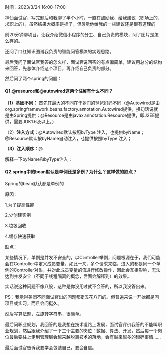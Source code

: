时间：2023/3/24 16:00-17:00

 

神仙面试官，写完题后和我聊了半个小时，一直在鼓励我、给我建议（职场上的、求职上的），虽然结果大概率是挂了，但感觉他给我的一些建议还是很有道理的

 

前20分钟聊项目，让我介绍微信小程序的分工、自己负责的模块，问了图片是怎么存的。

还问了口红知识图谱我负责的智能问答模块的实现思路。

最后我问了面试官我答的怎么样，面试官说回答的有点偏简单，建议用总分的结构来回答，先总体介绍这个项目，再介绍自己负责的部分。

 

然后问了两个spring的问题：

#### Q1.@resource和@autowired这两个注解有什么不同？

**（1）基因不同：** 首先其最大的不同在于她们的爸爸妈妈不同（@Autowired是由org.springframework.beans.factory.annotation.Autowired提供，换句话说就是由Spring提供；@Resource是由javax.annotation.Resource提供，即J2EE提供，需要JDK1.6及以上。）

（2）**注入方式：**@Autowired默认按照byType 注入，也提供byName；@Resource默认按byName自动注入，也提供按照byType 注入；

**（3）注入顺序：**@

 

解释一下byName和byType注入：

 

#### Q2.spring中的bean默认是单例还是多例？为什么？这样做的缺点？

Spring的bean默认都是单例的

原因：

1.为了提高性能

2.少创建实例

3.垃圾回收

4.缓存快速获取

缺点：

某些情况下，单例是并发不安全的，以Controller举例，问题根源在于，我们可能会在Controller中定义成员变量，如此一来，多个请求来临，进入的都是同一个单例的Controller对象，并对此成员变量的值进行修改操作，因此会互相影响，无法达到并发安全（不同于线程隔离的概念，后面会解释到）的效果。

 

实话说这种问题不像八股，这种是你没用过就不会答的，所以我没答出来。

PS：我觉得美团不同面试官出的问题都挺五花八门的。但普遍来说一开始都是问项目或实习，而且会问挺久。

 

然后写算法题，左旋转字符串，很简单。

 

最后问职业规划，我回答的是我想在技术道路上发展，面试官评价我答的不能叫职业规划，然后跟我介绍了一下三个主要的岗位：数据、算法、开发，然后每一个岗位最后要往上走到管理层会越来越脱离技术的落地，会有越来越多的琐碎事情……

 

最后面试官告诉我要学会包装自己，要会自信。